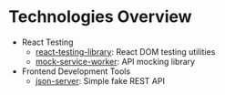# Technologies Overview

- React Testing
  - [react-testing-library](react-testing.md#react-testing-library): React DOM testing utilities
  - [mock-service-worker](react-testing.md#mock-service-worker): API mocking library
- Frontend Development Tools  
  - [json-server](frontend-development-tools.md#json-server): Simple fake REST API
